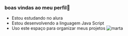 ### boas vindas ao meu perfil💙
- Estou estudando no alura
- Estou desenvolvendo a linguagem Java Script
- Uso este espaço para organizar meus projetos
![marta](https://tenor.com/pt-BR/view/objetivo-jogadora-seis-ponto-futbol-feminina-gif-14328594)
